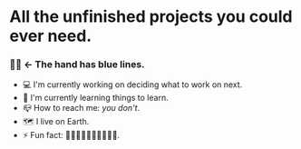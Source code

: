 # All the unfinished projects you could ever need.

### 👋🏼 ← The hand has blue lines.

- 💻 I'm currently working on deciding what to work on next.
- 🌱 I'm currently learning things to learn.
- 📪 How to reach me: _you don't_.
- 🗺 I live on Earth.
- ⚡ Fun fact: 👋🏼👋🏼👋🏼👋🏼👋🏼.

